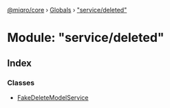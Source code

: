 [@miqro/core](../README.md) › [Globals](../globals.md) › ["service/deleted"](_service_deleted_.md)

# Module: "service/deleted"

## Index

### Classes

* [FakeDeleteModelService](../classes/_service_deleted_.fakedeletemodelservice.md)
